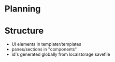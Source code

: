 # Planning


# Structure
- UI elements in templater/templates
- panes/sections in "components"
- id's generated globally from localstorage savefile
